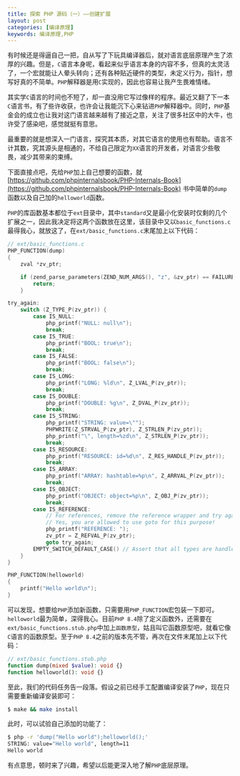 ```yaml
---
title: 探索 PHP 源码（一）——创建扩展
layout: post
categories: [编译原理]
keywords: 编译原理,PHP
---
```


有时候还是得逼自己一把，自从写了下玩具编译器后，就对语言底层原理产生了浓厚的兴趣。但是，`C`语言本身呢，看起来似乎语言本身的内容不多，但真的太灵活了，一个宏就能让人晕头转向；还有各种贴近硬件的类型，未定义行为，指针，想写好真的不简单。`PHP`解释器是用`C`实现的，因此也容易让我产生畏难情绪。

其实学`C`语言的时间也不短了，却一直没用它写过像样的程序。最近又翻了下一本`C`语言书，有了些许收获，也许会让我能沉下心来钻进`PHP`解释器中。同时，`PHP`基金会的成立也让我对这门语言越来越有了接近之意，关注了很多社区中的大牛，也许受了感染吧，感觉就挺有意思。

最重要的就是想深入一门语言，探究其本质，对其它语言的使用也有帮助。语言不计其数，究其源头是相通的，不给自己限定为`XX`语言的开发者，对语言少些敬畏，减少其带来的束缚。

下面直接点吧，先给`PHP`加上自己想要的函数，就 [https://github.com/phpinternalsbook/PHP-Internals-Book](https://github.com/phpinternalsbook/PHP-Internals-Book) 书中简单的`dump`函数以及自己加的`helloworld`函数。

`PHP`的库函数基本都位于`ext`目录中，其中`standard`又是最小化安装时仅剩的几个扩展之一，因此我决定将这两个函数放在这里，该目录中又以`basic_functions.c`最得我心，就放这了，在`ext/basic_functions.c`末尾加上以下代码：

```cpp
// ext/basic_functions.c
PHP_FUNCTION(dump)
{
    zval *zv_ptr;

    if (zend_parse_parameters(ZEND_NUM_ARGS(), "z", &zv_ptr) == FAILURE) {
        return;
    }

try_again:
    switch (Z_TYPE_P(zv_ptr)) {
        case IS_NULL:
            php_printf("NULL: null\n");
            break;
        case IS_TRUE:
            php_printf("BOOL: true\n");
            break;
        case IS_FALSE:
            php_printf("BOOL: false\n");
            break;
        case IS_LONG:
            php_printf("LONG: %ld\n", Z_LVAL_P(zv_ptr));
            break;
        case IS_DOUBLE:
            php_printf("DOUBLE: %g\n", Z_DVAL_P(zv_ptr));
            break;
        case IS_STRING:
            php_printf("STRING: value=\"");
            PHPWRITE(Z_STRVAL_P(zv_ptr), Z_STRLEN_P(zv_ptr));
            php_printf("\", length=%zd\n", Z_STRLEN_P(zv_ptr));
            break;
        case IS_RESOURCE:
            php_printf("RESOURCE: id=%d\n", Z_RES_HANDLE_P(zv_ptr));
            break;
        case IS_ARRAY:
            php_printf("ARRAY: hashtable=%p\n", Z_ARRVAL_P(zv_ptr));
            break;
        case IS_OBJECT:
            php_printf("OBJECT: object=%p\n", Z_OBJ_P(zv_ptr));
            break;
        case IS_REFERENCE:
            // For references, remove the reference wrapper and try again.
            // Yes, you are allowed to use goto for this purpose!
            php_printf("REFERENCE: ");
            zv_ptr = Z_REFVAL_P(zv_ptr);
            goto try_again;
        EMPTY_SWITCH_DEFAULT_CASE() // Assert that all types are handled.
    }
}

PHP_FUNCTION(helloworld)
{
	printf("Hello world\n");
}
```

可以发现，想要给`PHP`添加新函数，只需要用`PHP_FUNCTION`宏包装一下即可。`helloworld`最为简单，深得我心。目前`PHP 8.4`除了定义函数外，还需要在`ext/basic_functions.stub.php`中加上`函数原型`，姑且叫它函数原型吧，就看它像`C`语言的函数原型。至于`PHP 8.4`之前的版本先不管，再次在文件末尾加上以下代码：

```php
// ext/basic_functions.stub.php
function dump(mixed $value): void {}
function helloworld(): void {}
```

至此，我们的代码任务告一段落。假设之前已经手工配置编译安装了`PHP`，现在只需要重新编译安装即可：

```bash
$ make && make install
```

此时，可以试验自己添加的功能了：

```bash
$ php -r 'dump("Hello world");helloworld();'
STRING: value="Hello world", length=11
Hello world
```

有点意思，顿时来了兴趣，希望以后能更深入地了解`PHP`底层原理。